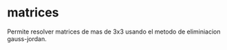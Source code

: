 matrices
========

Permite resolver matrices de mas de 3x3 usando el metodo de eliminiacion gauss-jordan.
